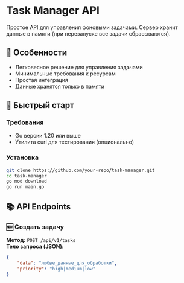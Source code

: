 # Task Manager API

Простое API для управления фоновыми задачами. Сервер хранит данные в памяти (при перезапуске все задачи сбрасываются).

## 📌 Особенности
- Легковесное решение для управления задачами
- Минимальные требования к ресурсам
- Простая интеграция
- Данные хранятся только в памяти

## 🚀 Быстрый старт

### Требования
- Go версии 1.20 или выше
- Утилита curl для тестирования (опционально)

### Установка
```bash
git clone https://github.com/your-repo/task-manager.git
cd task-manager
go mod download
go run main.go
```
## 📚 API Endpoints
### 🆕 Создать задачу
**Метод:** `POST /api/v1/tasks`  
**Тело запроса (JSON):**
```json
{
    "data": "любые_данные_для_обработки",
    "priority": "high|medium|low"
}
